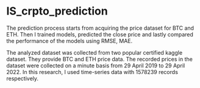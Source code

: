 # IS_crpto_prediction
The prediction process starts from acquiring the price dataset for BTC and ETH. Then I trained models, 
predicted the close price and lastly compared the performance of the models using RMSE, MAE.

The analyzed dataset was collected from two popular certified kaggle dataset. They provide BTC and ETH price data. 
The recorded prices in the dataset were collected on a minute basis from 29 April 2019 to 29 April 2022. 
In this research, I used time-series data with 1578239 records respectively.
